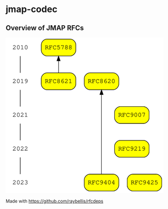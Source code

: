 # jmap-codec

## Overview of JMAP RFCs

![Overview of JMAP RFCs](./assets/jmap.svg)

Made with https://github.com/raybellis/rfcdeps
